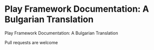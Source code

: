 Play Framework Documentation: A Bulgarian Translation
===================

Play Framework Documentation: A Bulgarian Translation

Pull requests are welcome